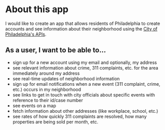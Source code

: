 # About this app

I would like to create an app that allows residents of Philadelphia to create accounts and see information about their neighborhood using the [City of Philadelphia's APIs](http://phlapi.com/index.html).

## As a user, I want to be able to...

- sign up for a new account using my email and optionally, my address
- see relevant information about crime, 311 complaints, etc. for the area immediately around my address
- see real-time updates of neighborhood information
- sign up for email notifications when a new event (311 complaint, crime, etc.) occurs in my neighborhood
- see links to get in touch with city officials about specific events with reference to their id/case number
- see events on a map
- fetch information about other addresses (like workplace, school, etc.)
- see rates of how quickly 311 complaints are resolved, how many properties are being sold per month, etc. 